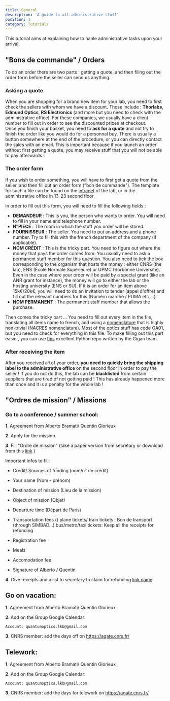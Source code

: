 ```yaml
---
title: General
description: 'A guide to all administrative stuff'
position: 1
category: Tutorials
---
```


This tutorial aims at explaining how to hanle administrative tasks upon your arrival.

## "Bons de commande" / Orders

To do an order there are two parts : getting a quote, and then filing out the order form before the seller can send us anything.

### Asking a quote

When you are shopping for a brand new item for your lab, you need to first check the sellers with whom we have a discount. Those include : **Thorlabs**, **Edmund Optics**, **RS Electronics** (and more but you need to check with the administrative office). For these companies, we usually have a client number to fill out in order to see the discounted prices at checkout.\
Once you finish your basket, you need to **ask for a quote** and not try to finish the order like you would do for a personnal buy. There is usually a button somewhere at the end of the procedure, or you can directly contact the sales with an email. This is important because if you launch an order without first getting a quote, you may receive stuff that you will not be able to pay afterwards !

### The order form

If you wish to order something, you will have to first get a quote from the seller, and then fill out an order form ("bon de commande"). The template for such a file can be found on the [intranet](https://intranet.lkb.upmc.fr/wp-content/uploads/2019/10/Bon_commande_v6_8.pdf) of the lab, or in the administrative office in 13-23 second floor.

<article-image src="StartingPackage/general/bon_commande.png" alt="Bon commande" size="100" :center="true"></article-image>

In order to fill out this form, you will need to fill the following fields :
- **DEMANDEUR** : This is you, the person who wants to order. You will need to fill in your name and telephone number.
- **N°PIECE** : The room in which the stuff you order will be stored.
- **FOURNISSEUR** : The seller. You need to put an address and a phone number. Try to fill this with the french department of the company (if applicable).
- **NOM CRÉDIT** : This is the tricky part. You need to figure out where the money that pays the order comes from. You usually need to ask a permanent staff member for this question. You also need to tick the box corresponding to the organism that hosts the money : either CNRS (the lab), ENS (École Normale Supérieure) or UPMC (Sorbonne Université). Even in the case where your order will be paid by a special grant (like an ANR grant for instance), the money will go to either the lab or the hosting university (ENS or SU). If it is an order for an item above 15k€/20k€, you will need to do an invitation to tender (appel d'offre) and fill out the relevant numbers for this (Numéro marché / PUMA etc ...).
- **NOM PERMANENT** : The permanent staff member that allows the purchase.

Then comes the tricky part ... You need to fill out every item in the file, translating all items name to french, and using a [nomenclature](https://intranet.lkb.upmc.fr/wp-content/uploads/2020/02/referentiel_nacres-2014.zip) that is highly non-trivial (NACRES nomenclature). Most of the optics stuff has code OA01, but you need to check for everything in this file. To make filling out this part easier, you can use [this](https://github.com/laboGigan/thorlabsBC) excellent Python repo written by the Gigan team.

### After receiving the item

After you received all of your order, **you need to quickly bring the shipping label to the administrative office** on the second floor in order to pay the seller ! If you do not do this, the lab can be **blacklisted** from certain suppliers that are tired of not getting paid ! This has already happened more than once and it is a penalty for the whole lab !

## "Ordres de mission" / Missions

### Go to a conference / summer school:

**1**. Agreement from Alberto Bramati/ Quentin Glorieux

**2**. Apply for the mission

**3**. Fill "Ordre de mission" (take a paper version from secretary or download from this [link](https://intranet.lkb.upmc.fr/wp-content/uploads/2019/10/Demande_ORDRE_DE_MISSION_LKB_2016.docx) )

Important infos to fill:

- Credit/ Sources of funding (nom/n° de crédit)

- Your name (Nom - prénom)

- Destination of mission (Lieu de la mission)

- Object of mission (Objet)

- Departure time (Départ de Paris)
    

- Transportation fees ()
    plane tickets/ train tickets :  Bon de transport (through SIMBAD...)
    bus/metro/taxi tickets: Keep all the receipts for refunding

- Registration fee

- Meals

- Accomodation fee

- Signature of Alberto / Quentin

**4**. Give receipts and a list to secretary to claim for refunding
<a href="/file.pdf"> link name </a>



## Go on vacation:

**1**. Agreement from Alberto Bramati/ Quentin Glorieux

**2**. Add on the Group Google Calendar:

    Account: quantumoptics.lkb@gmail.com


**3**. CNRS member: add the days off on https://agate.cnrs.fr/

## Telework:

**1**. Agreement from Alberto Bramati/ Quentin Glorieux

**2**. Add on the Group Google Calendar:

    Account: quantumoptics.lkb@gmail.com


**3**. CNRS member: add the days for telework on https://agate.cnrs.fr/


